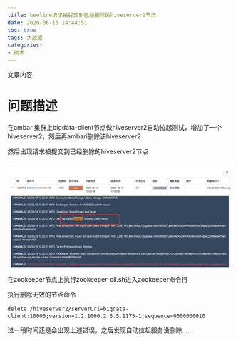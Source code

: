 ```yaml
---
title: beeline请求被提交到已经删除的hiveserver2节点
date: 2020-06-15 14:44:51
toc: true
tags: 大数据
categories: 
- 技术
---
```


文章内容
<!--more-->

# 问题描述

在ambari集群上bigdata-client节点做hiveserver2自动拉起测试，增加了一个hiveserver2，然后再ambari删除该hiveserver2

然后出现请求被提交到已经删除的hiveserver2节点

![image-20200614163951660](/images/image-20200614163951660.png)

在zookeeper节点上执行zookeeper-cli.sh进入zookeeper命令行

执行删除无效的节点命令

```shell
delete /hiveserver2/serverUri=bigdata-client:10000;version=1.2.1000.2.6.5.1175-1;sequence=0000000010
```

过一段时间还是会出现上述错误，之后发现自动拉起服务没删除……